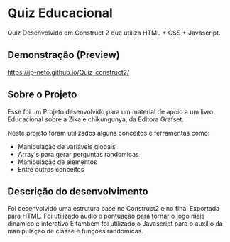 # Quiz Educacional
Quiz Desenvolvido em Construct 2 que utiliza HTML + CSS + Javascript.

## Demonstração (Preview)
 https://jp-neto.github.io/Quiz_construct2/

## Sobre o Projeto
Esse foi um Projeto desenvolvido para um material de apoio a um livro Educacional sobre a Zika e chikungunya,
da Editora Grafset.

Neste projeto foram utilizados alguns conceitos e ferramentas como:
- Manipulação de variáveis globais
- Array's para gerar perguntas randomicas
- Manipulação de elementos
- Entre outros conceitos

## Descrição do desenvolvimento
Foi desenvolvido uma estrutura base no Construct2 e no final Exportada para HTML.
Foi utilizado audio e pontuação para tornar o jogo mais dinamico e interativo
E também foi utilizado o Javascript para o auxilio da manipulação de classe e funções randomicas.


